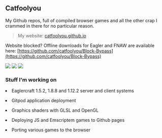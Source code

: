 ## Catfoolyou
My Github repos, full of compiled browser games and all the other crap I crammed in there for no particular reason.

> My website: [catfoolyou.github.io](https://catfoolyou.github.io/Website-v2/)
>
Website blocked? Offline downloads for Eagler and FNAW are available here: [https://github.com/catfoolyou/Block-Bypass](https://github.com/catfoolyou/Block-Bypass)

![](https://img.shields.io/website?url=https://catfoolyou.github.io) 
![](https://img.shields.io/github/stars/catfoolyou)
![](https://img.shields.io/github/followers/catfoolyou)

<h3 align="left">Stuff I'm working on</h3>
    <p><li>Eaglercraft 1.5.2, 1.8.8 and 1.12.2 server and client systems</li></p>
    <p><li>Gitpod application deployment</li></p>
    <p><li>Graphics shaders with GLSL and OpenGL</li></p>
    <p><li>Deploying JS and Emscriptem games to Github pages</li></p>
    <p><li>Porting various games to the browser</li></p>

